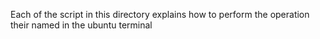 Each of the script in this directory explains how to perform the operation their named in the ubuntu terminal
